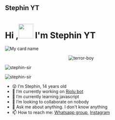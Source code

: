 ## Stephin YT

# Hi ,<a href="Hey"><img src="https://raw.githubusercontent.com/TOXIC-DEVIL/TOXIC-DEVIL/TOXIC-DEVIL-OFFICIAL/media/Hi.gif" width="48px"></a> I'm Stephin YT&nbsp;

![My card name](https://cardivo.vercel.app/api?name=stephin-sir%20&description=Hi,%20I'm%20a%20Riolu%20owner%20😎&image=https://i.imgur.com/on7Q1Hq.jpeg.pngbackgroundColor=%23ecf0f1&github=stephin-sir&&pattern=leaf&colorPattern=%25eaeaea)
<p align="center"> <img src="https://komarev.com/ghpvc/?username=stephin-sir&label=Profile%20views&color=0e75b6&style=flat" alt="terror-boy" /> </p>
<p align="center">
<p><img align="center" src="https://github-readme-stats.vercel.app/api?username=stephin-sir&show_icons=true&theme=dark&locale=en" alt="stephin-sir" /></p>

<p><img align="center" src="https://github-readme-streak-stats.herokuapp.com/?user=stephin-sir&theme=dark" alt="stephin-sir" /></p>
</p>

 
 <div align="left">
 
 - 😜 I’m Stephin, 14 years old
- 🔭 I’m currently working on [Riolu bot](https://github.com/stephin-sir/Riolu)
- 🌱 I’m currently learning javascript
- 👯 I’m looking to collaborate on nobody
- 💬 Ask me about anything. I don't know anything
- 📫 How to reach me: [Whatsapp group](https://chat.whatsapp.com/GinJrDTgvfVFcgiRu0weA8), [Instagram](https://www.instagram.com/stephin_68/)

